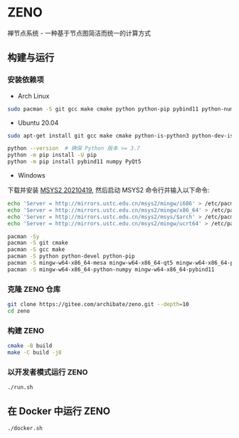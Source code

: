 # ZENO

禅节点系统 - 一种基于节点图简洁而统一的计算方式


## 构建与运行

### 安装依赖项

- Arch Linux
```bash
sudo pacman -S git gcc make cmake python python-pip pybind11 python-numpy python-pyqt5 qt5-base libglvnd mesa
```

- Ubuntu 20.04
```bash
sudo apt-get install git gcc make cmake python-is-python3 python-dev-is-python3 python3-pip libqt5core5a qt5dxcb-plugin libglvnd-dev libglapi-mesa libosmesa6

python --version  # 确保 Python 版本 >= 3.7
python -m pip install -U pip
python -m pip install pybind11 numpy PyQt5
```

- Windows

下载并安装 [MSYS2 20210419](https://mirrors.tuna.tsinghua.edu.cn/msys2/distrib/x86_64/msys2-x86_64-20210419.exe), 然后启动 MSYS2 命令行并输入以下命令:

```bash
echo 'Server = http://mirrors.ustc.edu.cn/msys2/mingw/i686' > /etc/pacman.d/mirrorlist.mingw32
echo 'Server = http://mirrors.ustc.edu.cn/msys2/mingw/x86_64' > /etc/pacman.d/mirrorlist.mingw64
echo 'Server = http://mirrors.ustc.edu.cn/msys2/msys/$arch' > /etc/pacman.d/mirrorlist.msys
echo 'Server = http://mirrors.ustc.edu.cn/msys2/mingw/ucrt64' > /etc/pacman.d/mirrorlist.ucrt64

pacman -Sy
pacman -S git cmake
pacman -S gcc make
pacman -S python python-devel python-pip
pacman -S mingw-w64-x86_64-mesa mingw-w64-x86_64-qt5 mingw-w64-x86_64-python-pyqt5
pacman -S mingw-w64-x86_64-python-numpy mingw-w64-x86_64-pybind11
```


### 克隆 ZENO 仓库
```bash
git clone https://gitee.com/archibate/zeno.git --depth=10
cd zeno
```


### 构建 ZENO
```bash
cmake -B build
make -C build -j8
```


### 以开发者模式运行 ZENO
```bash
./run.sh
```


## 在 Docker 中运行 ZENO
```bash
./docker.sh
```